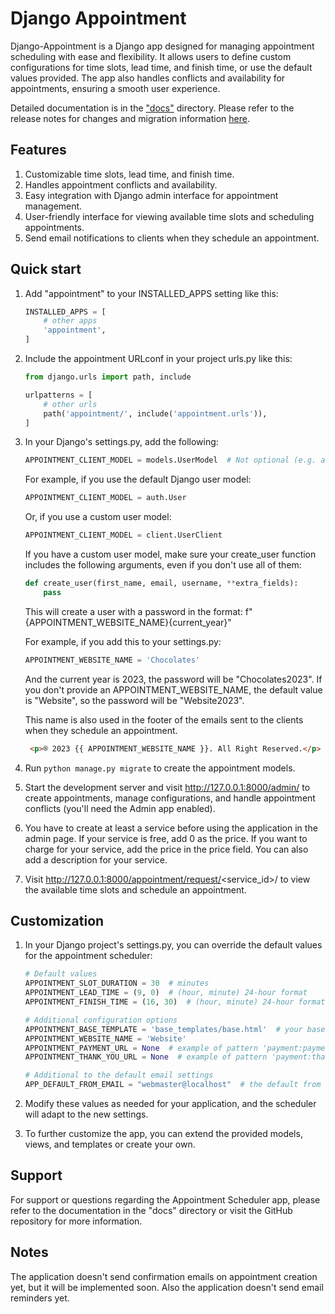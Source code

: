 # Django Appointment

Django-Appointment is a Django app designed for managing appointment scheduling with ease and flexibility. It allows
users to define custom configurations for time slots, lead time, and finish time, or use the default values provided.
The app also handles conflicts and availability for appointments, ensuring a smooth user experience.

Detailed documentation is in the ["docs"](https://github.com/adamspd/django-appointment/tree/main/docs) directory.
Please refer to the release notes for changes and migration
information [here](https://github.com/adamspd/django-appointment/tree/main/release_notes.md).

## Features

1. Customizable time slots, lead time, and finish time.
2. Handles appointment conflicts and availability.
3. Easy integration with Django admin interface for appointment management.
4. User-friendly interface for viewing available time slots and scheduling appointments.
5. Send email notifications to clients when they schedule an appointment.

## Quick start

1. Add "appointment" to your INSTALLED_APPS setting like this:

   ```python
   INSTALLED_APPS = [
       # other apps
       'appointment',
   ]
   ```

2. Include the appointment URLconf in your project urls.py like this:

   ```python
   from django.urls import path, include
   
   urlpatterns = [
       # other urls
       path('appointment/', include('appointment.urls')),
   ]
   ```

3. In your Django's settings.py, add the following:

   ```python
   APPOINTMENT_CLIENT_MODEL = models.UserModel  # Not optional (e.g. auth.User, or client.UserClient)
   ```

   For example, if you use the default Django user model:

   ```python
   APPOINTMENT_CLIENT_MODEL = auth.User
   ```

   Or, if you use a custom user model:

   ```python
   APPOINTMENT_CLIENT_MODEL = client.UserClient
   ```

   If you have a custom user model, make sure your create_user function includes the following arguments, even if you
   don't use all of them:

   ```python
   def create_user(first_name, email, username, **extra_fields):
       pass
   ```

   This will create a user with a password in the format: f"{APPOINTMENT_WEBSITE_NAME}{current_year}"

   For example, if you add this to your settings.py:

   ```python
   APPOINTMENT_WEBSITE_NAME = 'Chocolates'
   ```

   And the current year is 2023, the password will be "Chocolates2023". If you don't provide an
   APPOINTMENT_WEBSITE_NAME, the default value is "Website", so the password will be "Website2023".

   This name is also used in the footer of the emails sent to the clients when they schedule an appointment.
   ```html
    <p>® 2023 {{ APPOINTMENT_WEBSITE_NAME }}. All Right Reserved.</p>
   ```

4. Run `python manage.py migrate` to create the appointment models.


5. Start the development server and visit http://127.0.0.1:8000/admin/
   to create appointments, manage configurations, and handle appointment conflicts (you'll need the Admin app enabled).


6. You have to create at least a service before using the application in the admin page. If your service is free, add 0
   as the price. If you want to charge for your service, add the price in the price field. You can also add a
   description for your service.

7. Visit http://127.0.0.1:8000/appointment/request/<service_id>/ to view the available time slots and schedule an
   appointment.

## Customization

1. In your Django project's settings.py, you can override the default values for the appointment scheduler:

   ```python
   # Default values
   APPOINTMENT_SLOT_DURATION = 30  # minutes
   APPOINTMENT_LEAD_TIME = (9, 0)  # (hour, minute) 24-hour format
   APPOINTMENT_FINISH_TIME = (16, 30)  # (hour, minute) 24-hour format
   
   # Additional configuration options
   APPOINTMENT_BASE_TEMPLATE = 'base_templates/base.html'  # your base template
   APPOINTMENT_WEBSITE_NAME = 'Website'
   APPOINTMENT_PAYMENT_URL = None  # example of pattern 'payment:payment_linked
   APPOINTMENT_THANK_YOU_URL = None  # example of pattern 'payment:thank_you'
   
   # Additional to the default email settings
   APP_DEFAULT_FROM_EMAIL = "webmaster@localhost"  # the default from email that you're using
   ```

2. Modify these values as needed for your application, and the scheduler will adapt to the new settings.

3. To further customize the app, you can extend the provided models, views, and templates or create your own.

## Support

For support or questions regarding the Appointment Scheduler app, please refer to the documentation in the "docs"
directory or visit the GitHub repository for more information.

## Notes

The application doesn't send confirmation emails on appointment creation yet, but it will be implemented soon.
Also the application doesn't send email reminders yet.
